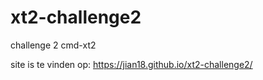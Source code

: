 # xt2-challenge2

challenge 2 cmd-xt2

site is te vinden op: https://jian18.github.io/xt2-challenge2/
